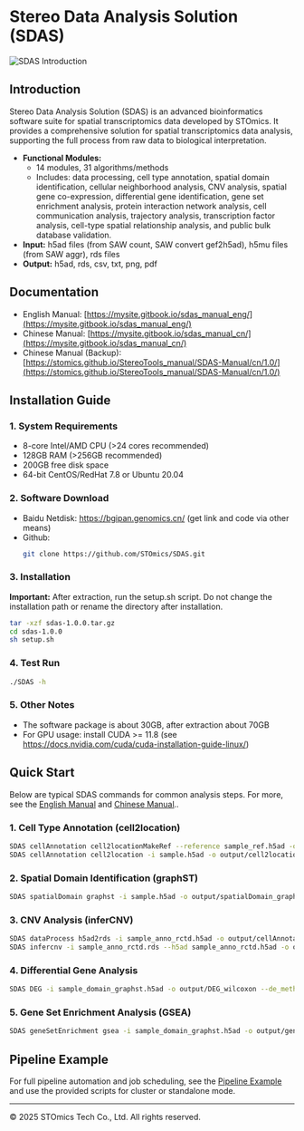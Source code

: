# Stereo Data Analysis Solution (SDAS)

![SDAS Introduction](sdas-maunal-eng-v1.0/StereoMap/.gitbook/assets/sdas_intro_eng.png)

## Introduction
Stereo Data Analysis Solution (SDAS) is an advanced bioinformatics software suite for spatial transcriptomics data developed by STOmics. It provides a comprehensive solution for spatial transcriptomics data analysis, supporting the full process from raw data to biological interpretation.

- **Functional Modules:**
  - 14 modules, 31 algorithms/methods
  - Includes: data processing, cell type annotation, spatial domain identification, cellular neighborhood analysis, CNV analysis, spatial gene co-expression, differential gene identification, gene set enrichment analysis, protein interaction network analysis, cell communication analysis, trajectory analysis, transcription factor analysis, cell-type spatial relationship analysis, and public bulk database validation.
- **Input:** h5ad files (from SAW count, SAW convert gef2h5ad), h5mu files (from SAW aggr), rds files
- **Output:** h5ad, rds, csv, txt, png, pdf

## Documentation
- English Manual: [https://mysite.gitbook.io/sdas_manual_eng/](https://mysite.gitbook.io/sdas_manual_eng/)
- Chinese Manual: [https://mysite.gitbook.io/sdas_manual_cn/](https://mysite.gitbook.io/sdas_manual_cn/)
- Chinese Manual (Backup): [https://stomics.github.io/StereoTools_manual/SDAS-Manual/cn/1.0/](https://stomics.github.io/StereoTools_manual/SDAS-Manual/cn/1.0/)


## Installation Guide
### 1. System Requirements
- 8-core Intel/AMD CPU (>24 cores recommended)
- 128GB RAM (>256GB recommended)
- 200GB free disk space
- 64-bit CentOS/RedHat 7.8 or Ubuntu 20.04

### 2. Software Download
- Baidu Netdisk: https://bgipan.genomics.cn/ (get link and code via other means)
- Github: 
  ```bash
  git clone https://github.com/STOmics/SDAS.git
  ```

### 3. Installation
**Important:** After extraction, run the setup.sh script. Do not change the installation path or rename the directory after installation.

```bash
tar -xzf sdas-1.0.0.tar.gz
cd sdas-1.0.0
sh setup.sh
```

### 4. Test Run
```bash
./SDAS -h
```

### 5. Other Notes
- The software package is about 30GB, after extraction about 70GB
- For GPU usage: install CUDA >= 11.8 (see https://docs.nvidia.com/cuda/cuda-installation-guide-linux/)

## Quick Start
Below are typical SDAS commands for common analysis steps. For more, see the [English Manual](https://mysite.gitbook.io/sdas_manual_eng/) and  [Chinese Manual](https://mysite.gitbook.io/sdas_manual_cn/)..

### 1. Cell Type Annotation (cell2location)
```bash
SDAS cellAnnotation cell2locationMakeRef --reference sample_ref.h5ad -o output/cellAnnotation_cell2location_ref --label_key annotation2 --filter_rare_cell 0 --cell_percentage_cutoff2 0.05 --nonz_mean_cutoff 1.45 --gpu_id 0
SDAS cellAnnotation cell2location -i sample.h5ad -o output/cell2location --reference_csv output/cellAnnotation_cell2location_ref/sample_ref_inf_aver.csv --input_gene_symbol_key _index --bin_size 100 --gpu_id 0
```

### 2. Spatial Domain Identification (graphST)
```bash
SDAS spatialDomain graphst -i sample.h5ad -o output/spatialDomain_graphST --gpu_id 0 --tool mclust --n_clusters 10 --n_hvg 3000 --bin_size 100
```

### 3. CNV Analysis (inferCNV)
```bash
SDAS dataProcess h5ad2rds -i sample_anno_rctd.h5ad -o output/cellAnnotation_rctd
SDAS infercnv -i sample_anno_rctd.rds --h5ad sample_anno_rctd.h5ad -o output/infercnv --bin_size 100 --label_key anno_rctd --gene_symbol_key _index --species human --cutoff 0.02 --ref_group_names Mac_SPP1,Monocyte_S100A8,Plasma_IgG,CD8_Tem
```

### 4. Differential Gene Analysis
```bash
SDAS DEG -i sample_domain_graphst.h5ad -o output/DEG_wilcoxon --de_method wilcoxon --group_key domain_graphst --ident1 3 --ident2 8
```

### 5. Gene Set Enrichment Analysis (GSEA)
```bash
SDAS geneSetEnrichment gsea -i sample_domain_graphst.h5ad -o output/geneSetEnrichment_gsea --species human --group_key domain_graphst --ident1 3 --ident2 8 --gmt sdas_deg_enrichment/lib/GSEADB/h.all.v2024.1.Hs.symbols.gmt
```

## Pipeline Example
For full pipeline automation and job scheduling, see the [Pipeline Example](https://mysite.gitbook.io/sdas_manual_eng/readme/05_pipline) and use the provided scripts for cluster or standalone mode.

---
© 2025 STOmics Tech Co., Ltd. All rights reserved.

